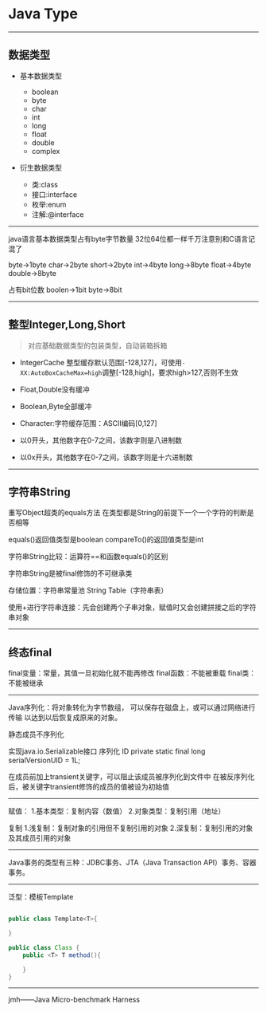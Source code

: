 # Java Type
---
## 数据类型
- 基本数据类型
    - boolean
    - byte
    - char
    - int
    - long
    - float
    - double
    - complex

- 衍生数据类型
    - 类:class
    - 接口:interface
    - 枚举:enum
    - 注解:@interface



---

java语言基本数据类型占有byte字节数量
32位64位都一样千万注意别和C语言记混了

byte->1byte
char->2byte
short->2byte
int->4byte
long->8byte
float->4byte
double->8byte

占有bit位数
boolen->1bit
byte->8bit


---
## 整型Integer,Long,Short
> 对应基础数据类型的包装类型，自动装箱拆箱

- IntegerCache
整型缓存默认范围[-128,127]，可使用`-XX:AutoBoxCacheMax=high`调整[-128,high]，要求high>127,否则不生效
- Float,Double没有缓冲
- Boolean,Byte全部缓冲
- Character:字符缓存范围：ASCII编码[0,127]


- 以0开头，其他数字在0-7之间，该数字则是八进制数
- 以0x开头，其他数字在0-7之间，该数字则是十六进制数


---



## 字符串String

重写Object超类的equals方法
在类型都是String的前提下一个一个字符的判断是否相等


equals()返回值类型是boolean
compareTo()的返回值类型是int

字符串String比较：运算符==和函数equals()的区别

字符串String是被final修饰的不可继承类


存储位置：字符串常量池 String Table（字符串表）


使用+进行字符串连接：先会创建两个子串对象，赋值时又会创建拼接之后的字符串对象

---

## 终态final

final变量：常量，其值一旦初始化就不能再修改
final函数：不能被重载
final类：不能被继承


---


Java序列化：将对象转化为字节数组，
可以保存在磁盘上，或可以通过网络进行传输
以达到以后恢复成原来的对象。

静态成员不序列化

实现java.io.Serializable接口
序列化 ID
private static final long serialVersionUID = 1L;

在成员前加上transient关键字，可以阻止该成员被序列化到文件中
在被反序列化后，被关键字transient修饰的成员的值被设为初始值

---

赋值：
1.基本类型：复制内容（数值）
2.对象类型：复制引用（地址）

复制
1.浅复制：复制对象的引用但不复制引用的对象
2.深复制：复制引用的对象及其成员引用的对象




---


Java事务的类型有三种：JDBC事务、JTA（Java Transaction API）事务、容器事务。

---

泛型：模板Template
```java

public class Template<T>{

}

public class Class {
    public <T> T method(){

    }
}


```
---
jmh——Java Micro-benchmark Harness